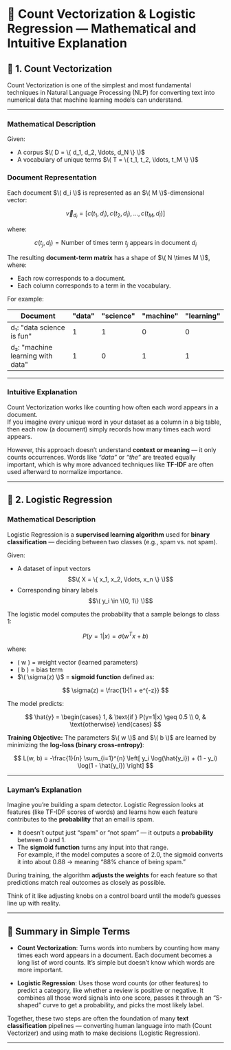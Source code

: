 # 📘 Count Vectorization & Logistic Regression — Mathematical and Intuitive Explanation

## 🧮 1. Count Vectorization

Count Vectorization is one of the simplest and most fundamental techniques in Natural Language Processing (NLP) for converting text into numerical data that machine learning models can understand.

---

### **Mathematical Description**

Given:
- A corpus $\( D = \{ d_1, d_2, \ldots, d_N \} \)$
- A vocabulary of unique terms $\( T = \{ t_1, t_2, \ldots, t_M \} \)$

### Document Representation

Each document $\( d_i \)$ is represented as an $\( M \)$-dimensional vector:

$$
\vec{v}_{d_i} = [ c(t_1, d_i), c(t_2, d_i), \ldots, c(t_M, d_i) ]
$$

where:

$$
c(t_j, d_i) = \text{Number of times term } t_j \text{ appears in document } d_i
$$

The resulting **document-term matrix** has a shape of $\( N \times M \)$, where:
*   Each row corresponds to a document.
*   Each column corresponds to a term in the vocabulary.

For example:

| Document | "data" | "science" | "machine" | "learning" |
|-----------|--------|------------|------------|-------------|
| d₁: "data science is fun" | 1 | 1 | 0 | 0 |
| d₂: "machine learning with data" | 1 | 0 | 1 | 1 |

---

### **Intuitive Explanation**

Count Vectorization works like counting how often each word appears in a document.  
If you imagine every unique word in your dataset as a column in a big table, then each row (a document) simply records how many times each word appears.

However, this approach doesn’t understand **context or meaning** — it only counts occurrences. Words like *“data”* or *“the”* are treated equally important, which is why more advanced techniques like **TF-IDF** are often used afterward to normalize importance.

---

## 📗 2. Logistic Regression

### **Mathematical Description**

Logistic Regression is a **supervised learning algorithm** used for **binary classification** — deciding between two classes (e.g., spam vs. not spam).

Given:
- A dataset of input vectors $$\( X = \{ x_1, x_2, \ldots, x_n \} \)$$
- Corresponding binary labels $$\( y_i \in \{0, 1\} \)$$

The logistic model computes the probability that a sample belongs to class 1:

$$
P(y=1|x) = \sigma(w^T x + b)
$$

where:
- \( w \) = weight vector (learned parameters)  
- \( b \) = bias term  
- $\( \sigma(z) \)$ = **sigmoid function** defined as:

$$
\sigma(z) = \frac{1}{1 + e^{-z}}
$$

The model predicts:

$$
\hat{y} =
\begin{cases}
1, & \text{if } P(y=1|x) \geq 0.5 \\
0, & \text{otherwise}
\end{cases}
$$

**Training Objective:**
The parameters $\( w \)$ and $\( b \)$ are learned by minimizing the **log-loss (binary cross-entropy)**:

$$
L(w, b) = -\frac{1}{n} \sum_{i=1}^{n} \left[ y_i \log(\hat{y_i}) + (1 - y_i) \log(1 - \hat{y_i}) \right]
$$

---

### **Layman’s Explanation**

Imagine you’re building a spam detector. Logistic Regression looks at features (like TF-IDF scores of words) and learns how each feature contributes to the **probability** that an email is spam.

- It doesn’t output just “spam” or “not spam” — it outputs a **probability** between 0 and 1.  
- The **sigmoid function** turns any input into that range.  
  For example, if the model computes a score of 2.0, the sigmoid converts it into about 0.88 → meaning “88% chance of being spam.”

During training, the algorithm **adjusts the weights** for each feature so that predictions match real outcomes as closely as possible.

Think of it like adjusting knobs on a control board until the model’s guesses line up with reality.

---

## 🧠 Summary in Simple Terms

- **Count Vectorization**: Turns words into numbers by counting how many times each word appears in a document. Each document becomes a long list of word counts. It’s simple but doesn’t know which words are more important.

- **Logistic Regression**: Uses those word counts (or other features) to predict a category, like whether a review is positive or negative. It combines all those word signals into one score, passes it through an “S-shaped” curve to get a probability, and picks the most likely label.

Together, these two steps are often the foundation of many **text classification** pipelines — converting human language into math (Count Vectorizer) and using math to make decisions (Logistic Regression).

---
